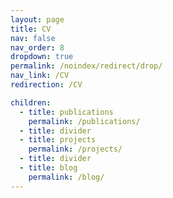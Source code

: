 ```yaml
---
layout: page
title: CV
nav: false
nav_order: 8
dropdown: true
permalink: /noindex/redirect/drop/
nav_link: /CV
redirection: /CV

children:
  - title: publications
    permalink: /publications/
  - title: divider
  - title: projects
    permalink: /projects/
  - title: divider
  - title: blog
    permalink: /blog/
---
```

